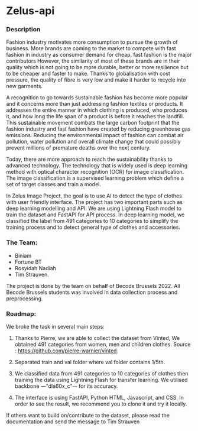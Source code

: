 # Zelus-api

### Description

Fashion industry motivates more consumption to pursue the growth of business. More brands are coming to the market to compete with fast fashion in industry as consumer demand for cheap, fast fashion is the major contributors However, the similarity of most of these brands are in their quality which is not going to be more durable, better or more resilience but to be cheaper and faster to make. Thanks to globalisation with cost pressure, the quality of fibre is very low and make it harder to recycle into new garments. 

A recognition to go towards sustainable fashion has become more popular and it concerns more than just addressing fashion textiles or products. It addresses the entire manner in which clothing is produced, who produces it, and how long the life span of a product is before it reaches the landfill. This sustainable movement combats the large carbon footprint that the fashion industry and fast fashion have created by reducing greenhouse gas emissions. Reducing the environmental impact of fashion can combat air pollution, water pollution and overall climate change that could possibly prevent millions of premature deaths over the next century.

Today, there are more approach to reach the sustainability thanks to advanced technology. The technology that is widely used is deep learning method with optical character recognition (OCR) for image classification. The image classification is a supervised learning problem which define a set of target classes and train a model.

In Zelus Image Project, the goal is to use AI to detect the type of clothes with user friendly interface. The project has two important parts such as deep learning modelling and API. We are using Lightning Flash model to train the dataset and FastAPI for API process. In deep learning model, we classified the label from 491 categories to 10 categories to simplify the training process and to detect general type of clothes and accessories. 

### The Team:

- Biniam
- Fortune BT
- Rosyidah Nadiah
- Tim Strauven.


The project is done by the team on behalf of Becode Brussels 2022. All Becode Brussels students was involved in data collection process and preprocessing. 


### Roadmap:

We broke the task in several main steps:
1. Thanks to Pierre, we are able to collect the dataset from Vinted, We obtained 491 categories from women, men and children clothes. 
Source : https://github.com/pierre-warnier/vinted. 

2. Separated train and val folder where val folder contains 1/5th. 
3. We classified data from 491 categories to 10 categories of clothes then training the data using Lightning Flash for transfer learning. We utilised backbone —"dla60x_c"-- for its accuracy. 
4. The interface is using FastAPI, Python HTML, Javascript, and CSS. In order to see the result, we recommend you to clone it and try it locally. 

If others want to build on/contribute to the dataset, please read the documentation and send the message to Tim Strauven
